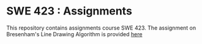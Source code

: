 # SWE 423 : Assignments

This repository contains assignments course SWE 423. The assignment on Bresenham's Line Drawing Algorithm is provided [here]([Bresenham's_Line_Drawing_Algorithm](https://github.com/Sadia-Tasnim-Meem/SWE-423_assignments/tree/03e06db724597e09e5757d6cca00b132f161a5ae/Bresenham's_Line_Drawing_Algorithm)https://github.com/Sadia-Tasnim-Meem/SWE-423_assignments/tree/03e06db724597e09e5757d6cca00b132f161a5ae/Bresenham's_Line_Drawing_Algorithm)

